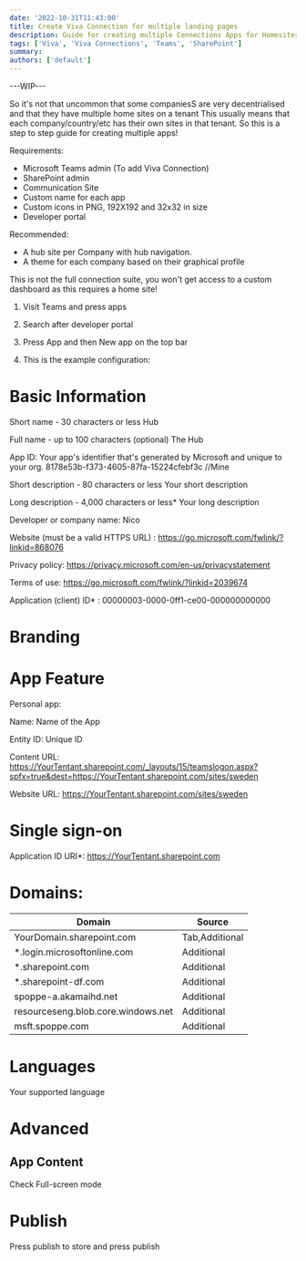 ```yaml
---
date: '2022-10-31T11:43:00'
title: Create Viva Connection for multiple landing pages
description: Guide for creating multiple Connections Apps for Homesites
tags: ['Viva', 'Viva Connections', 'Teams', 'SharePoint']
summary:
authors: ['default']
---
```


---WIP---

So it's not that uncommon that some companiesS are very decentrialised and that they have multiple home sites on a tenant
This usually means that each company/country/etc has their own sites in that tenant.
So this is a step to step guide for creating multiple apps!

Requirements:

- Microsoft Teams admin (To add Viva Connection)
- SharePoint admin
- Communication Site
- Custom name for each app
- Custom icons in PNG, 192X192 and 32x32 in size
- Developer portal

Recommended:

- A hub site per Company with hub navigation.
- A theme for each company based on their graphical profile

This is not the full connection suite, you won't get access to a custom dashboard as this requires a home site!

1. Visit Teams and press apps

2. Search after developer portal

3. Press App and then New app on the top bar

4. This is the example configuration:

# Basic Information

Short name - 30 characters or less
Hub

Full name - up to 100 characters (optional)
The Hub

App ID:
Your app's identifier that's generated by Microsoft and unique to your org.
8178e53b-f373-4605-87fa-15224cfebf3c //Mine

Short description - 80 characters or less
Your short description

Long description - 4,000 characters or less\*
Your long description

Developer or company name:
Nico

Website (must be a valid HTTPS URL) :
https://go.microsoft.com/fwlink/?linkid=868076

Privacy policy:
https://privacy.microsoft.com/en-us/privacystatement

Terms of use:
https://go.microsoft.com/fwlink/?linkid=2039674

Application (client) ID\* :
00000003-0000-0ff1-ce00-000000000000

# Branding

# App Feature

Personal app:

Name:
Name of the App

Entity ID:
Unique ID

Content URL:
https://YourTentant.sharepoint.com/_layouts/15/teamslogon.aspx?spfx=true&dest=https://YourTentant.sharepoint.com/sites/sweden

Website URL:
https://YourTentant.sharepoint.com/sites/sweden

# Single sign-on

Application ID URI\*:
https://YourTentant.sharepoint.com

# Domains:

| Domain                             | Source         |
| ---------------------------------- | -------------- |
| YourDomain.sharepoint.com          | Tab,Additional |
| \*.login.microsoftonline.com       | Additional     |
| \*.sharepoint.com                  | Additional     |
| \*.sharepoint-df.com               | Additional     |
| spoppe-a.akamaihd.net              | Additional     |
| resourceseng.blob.core.windows.net | Additional     |
| msft.spoppe.com                    | Additional     |

# Languages

Your supported language

# Advanced

## App Content

Check Full-screen mode

# Publish

Press publish to store and press publish
